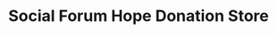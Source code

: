 ---
title: "Social Forum Hope Donation Store"
url: /new-westminster/social-forum-hope-donation-store/
shop: Gebrauchtwaren
---